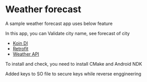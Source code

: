 # Weather forecast
A sample weather forecast app uses below feature

In this app, you can
Validate city name, see forecast of city

- [Koin DI](https://insert-koin.io/)
- [Retrofit](https://square.github.io/retrofit/)
- [Weather API](https://openweathermap.org/api/)


To install and check, you need to install CMake and Android NDK

Added keys to SO file to secure keys while reverse enggineering
